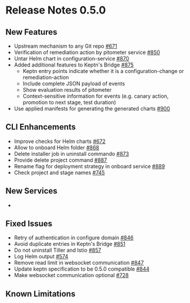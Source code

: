 # Release Notes 0.5.0

## New Features
- Upstream mechanism to any Git repo [#671](https://github.com/keptn/keptn/issues/671)
- Verification of remediation action by pitometer service [#850](https://github.com/keptn/keptn/issues/850)
- Untar Helm chart in configuration-service [#870](https://github.com/keptn/keptn/issues/870)
- Added additional features to Keptn's Bridge [#875](https://github.com/keptn/keptn/issues/875)
    - Keptn entry points indicate whether it is a configuration-change or remediation-action
    - Include complete JSON payload of events
    - Show evaluation results of pitometer
    - Context-sensitive information for events (e.g. canary action, promotion to next stage, test duration)
- Use applied manifests for generating the generated charts [#900](https://github.com/keptn/keptn/issues/900)

## CLI Enhancements
- Improve checks for Helm charts [#672](https://github.com/keptn/keptn/issues/672)
- Allow to onboard Helm folder [#868](https://github.com/keptn/keptn/issues/868)
- Delete installer job in uninstall commando [#873](https://github.com/keptn/keptn/issues/873)
- Provide delete project command [#887](https://github.com/keptn/keptn/issues/887)
- Rename flag for deployment strategy in onboard service [#889](https://github.com/keptn/keptn/issues/889)
- Check project and stage names [#745](https://github.com/keptn/keptn/issues/745)


## New Services
-

## Fixed Issues
- Retry of authentication in configure domain [#846](https://github.com/keptn/keptn/issues/846)
- Avoid duplicate entries in Keptn's Bridge [#851](https://github.com/keptn/keptn/issues/851)
- Do not uninstall Tiller and Istio [#857](https://github.com/keptn/keptn/issues/857)
- Log Helm output [#574](https://github.com/keptn/keptn/issues/574)
- Remove read limit in websocket communication [#847](https://github.com/keptn/keptn/issues/847)
- Update keptn specification to be 0.5.0 compatible [#844](https://github.com/keptn/keptn/issues/844)
- Make websocket communication optional [#728](https://github.com/keptn/keptn/issues/728)

## Known Limitations
